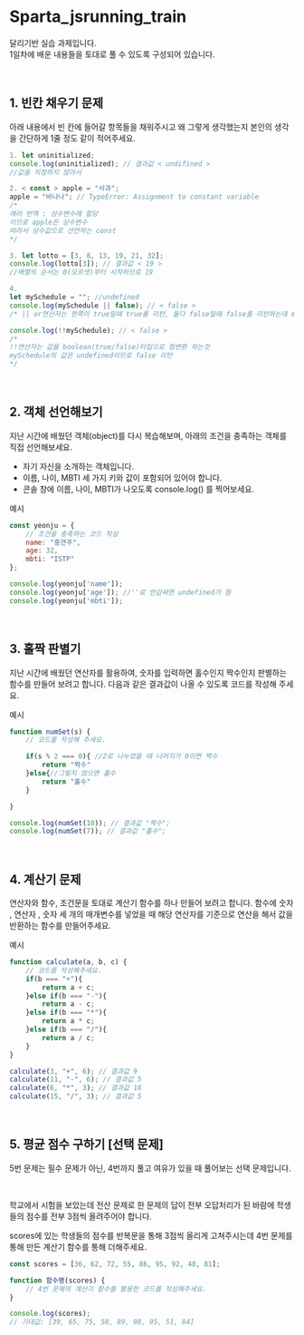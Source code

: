 # Sparta_jsrunning_train

달리기반 실습 과제입니다.  
1일차에 배운 내용들을 토대로 풀 수 있도록 구성되어 있습니다.

&nbsp;

## 1. 빈칸 채우기 문제

아래 내용에서 빈 칸에 들어갈 항목들을 채워주시고 왜 그렇게 생각했는지
본인의 생각을 간단하게 1줄 정도 같이 적어주세요.

```javascript
1. let uninitialized;
console.log(uninitialized); // 결과값 < undifined >
//값을 지정하지 않아서 

2. < const > apple = "사과";
apple = "바나나"; // TypeError: Assignment to constant variable
/* 
에러 번역 : 상수변수에 할당
이므로 apple은 상수변수
따라서 상수값으로 선언하는 const
*/

3. let lotto = [3, 8, 13, 19, 21, 32];
console.log(lotto[3]); // 결과값 < 19 >
//배열의 순서는 0(오프셋)부터 시작하므로 19

4. 
let mySchedule = ""; //undefined
console.log(mySchedule || false); // < false >
/* || or연산자는 한쪽이 true일때 true를 리턴, 둘다 false일때 false를 리턴하는데 mySchedule의 값이 undefined이므로 false로 리턴*/

console.log(!!mySchedule); // < false >
/*
!!연산자는 값을 boolean(true/false)타입으로 형변환 하는것
mySchedule의 값은 undefined이므로 false 리턴
*/
```


&nbsp;

## 2. 객체 선언해보기
지난 시간에 배웠던 객체(object)를 다시 복습해보며, 아래의 조건을 충족하는 객체를 직접 선언해보세요.

- 자기 자신을 소개하는 객체입니다.
- 이름, 나이, MBTI 세 가지 키와 값이 포함되어 있어야 합니다.
- 콘솔 창에 이름, 나이, MBTI가 나오도록 console.log() 를 찍어보세요.

예시

```javascript
const yeonju = {
    // 조건을 충족하는 코드 작성
    name: "홍연주",
    age: 32,
    mbti: "ISTP"
};

console.log(yeonju['name']);
console.log(yeonju['age']); //''로 안감싸면 undefined가 뜸
console.log(yeonju['mbti']);

```


&nbsp;

## 3. 홀짝 판별기
지난 시간에 배웠던 연산자를 활용하여, 숫자를 입력하면 홀수인지 짝수인지 판별하는 함수를 만들어 보려고 합니다. 다음과 같은 결과값이 나올 수 있도록 코드를 작성해 주세요.

예시

```javascript
function numSet(s) {
    // 코드를 작성해 주세요.

    if(s % 2 === 0){ //2로 나누었을 때 나머지가 0이면 짝수
        return "짝수"
    }else{//그렇지 않으면 홀수
        return "홀수"
    }

}

console.log(numSet(10)); // 결과값 "짝수";
console.log(numSet(7)); // 결과값 "홀수";
```


&nbsp;

## 4. 계산기 문제 
연산자와 함수, 조건문을 토대로 계산기 함수를 하나 만들어 보려고 합니다.
함수에 숫자 , 연산자 , 숫자 세 개의 매개변수를 넣었을 때 해당 연산자를 기준으로 연산을 해서 값을 반환하는 함수를 만들어주세요.

예시
```javascript
function calculate(a, b, c) {
    // 코드를 작성해주세요.
    if(b === "+"){
        return a + c;
    }else if(b === "-"){
        return a - c;
    }else if(b === "*"){
        return a * c;
    }else if(b === "/"){
        return a / c;
    }
}

calculate(3, "+", 6); // 결과값 9
calculate(11, "-", 6); // 결과값 5
calculate(6, "*", 3); // 결과값 18
calculate(15, "/", 3); // 결과값 5
```

&nbsp;

## 5. 평균 점수 구하기 [선택 문제]

5번 문제는 필수 문제가 아닌, 4번까지 풀고 여유가 있을 때 풀어보는 선택 문제입니다.


&nbsp;

학교에서 시험을 보았는데 전산 문제로 한 문제의 답이 전부 오답처리가 된 바람에 학생들의 점수를 전부 3점씩 올려주어야 합니다. 

scores에 있는 학생들의 점수를 반복문을 통해 3점씩 올리게 고쳐주시는데 4번 문제를 통해 만든 계산기 함수를 통해 더해주세요.


```javascript
const scores = [36, 62, 72, 55, 86, 95, 92, 48, 81];

function 함수명(scores) {
    // 4번 문제의 계산기 함수를 활용한 코드를 작성해주세요.
}

console.log(scores);
// 기대값: [39, 65, 75, 58, 89, 98, 95, 51, 84]
```

